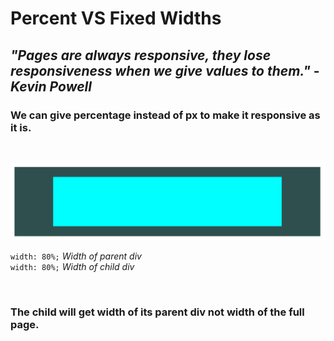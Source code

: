 # Percent VS Fixed Widths

## _"Pages are always responsive, they lose responsiveness when we give values to them."_ - **_Kevin Powell_**

<!-- When we give width in pixels it looses its responsiveness.-->

### We can give percentage instead of px to make it responsive as it is.

<br/>

![parent & child div](./percent-vs-fixed-width.png)

`width: 80%;` _Width of parent div_
<br>
`width: 80%;` _Width of child div_

<br>

### **The child will get width of its parent div not width of the full page.**
